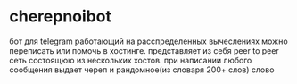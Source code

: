 # cherepnoibot
бот для telegram работающий на расспределенных вычеслениях
можно переписать или помочь в хостинге.
представляет из себя peer to peer сеть состоящюю из нескольких хостов.
при написании любого сообщения выдает череп и рандомное(из словаря 200+ слов) слово
